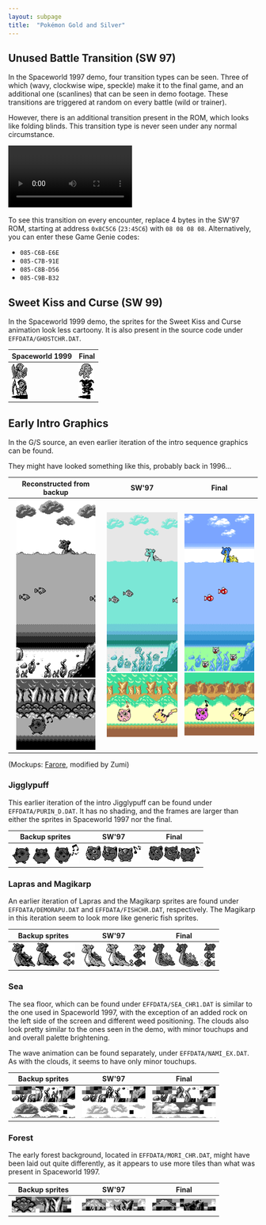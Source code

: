 ```yaml
---
layout: subpage
title:  "Pokémon Gold and Silver"
---
```


## Unused Battle Transition (SW 97)

In the Spaceworld 1997 demo, four transition types can be seen. Three of which (wavy, clockwise wipe, speckle) make it to the final game, and an additional one (scanlines) that can be seen in demo footage. These transitions are triggered at random on every battle (wild or trainer).

However, there is an additional transition present in the ROM, which looks like folding blinds. This transition type is never seen under any normal circumstance.

<video controls width="250">
	<source src="img/sw97_transition.webm" type="video/webm">
</video>

To see this transition on every encounter, replace 4 bytes in the SW'97 ROM, starting at address `0x8C5C6` (`23:45C6`) with `08 08 08 08`. Alternatively, you can enter these Game Genie codes:

* `085-C6B-E6E`
* `085-C7B-91E`
* `085-C8B-D56`
* `085-C9B-B32`

## Sweet Kiss and Curse (SW 99)

In the Spaceworld 1999 demo, the sprites for the Sweet Kiss and Curse
animation look less cartoony. It is also present in the source code under `EFFDATA/GHOSTCHR.DAT`.

| Spaceworld 1999                    | Final                                             |
| ---------------------------------- | ------------------------------------------------- |
| ![Early Sprites](img/GHOSTCHR.png) | ![Final Sprites](img/angels.png)                  |

## Early Intro Graphics

In the G/S source, an even earlier iteration of the intro sequence graphics can be found.

They might have looked something like this, probably back in 1996...

| Reconstructed from backup | SW'97 | Final |
| :-:  | :-: | :-: |
| ![Backup sprites](img/gs96_intro1.png)<br>![Backup sprites](img/gs96_intro2.png) | ![SW97 sprites](img/gs97_intro1.png)<br>![SW97 sprites](img/gs97_intro2.png) | ![Final sprites](img/gs99_intro1.png)<br>![Final sprites](img/gs99_intro2.png) |

<span class="source">(Mockups: <a href="https://twitter.com/KmiE_821/">Farore</a>, modified by Zumi)</span>
### Jigglypuff

This earlier iteration of the intro Jigglypuff can be found under `EFFDATA/PURIN_D.DAT`. It has no shading, and the frames are larger than either the sprites in Spaceworld 1997 nor the final.

| Backup sprites | SW'97 | Final |
| :-:  | :-: | :-: |
| ![Backup sprites](img/gs96_jigglypuff.png) | ![SW97 sprites](img/gs97_jigglypuff.png) | ![Final sprites](img/gs99_jigglypuff.png) |

### Lapras and Magikarp

An earlier iteration of Lapras and the Magikarp sprites are found under `EFFDATA/DEMORAPU.DAT` and `EFFDATA/FISHCHR.DAT`, respectively. The Magikarp in this iteration seem to look more like generic fish sprites.

| Backup sprites | SW'97 | Final |
| :-:  | :-: | :-: |
| ![Backup sprites](img/gs96_lapras.png) | ![SW97 sprites](img/gs97_lapras.png) | ![Final sprites](img/gs99_lapras.png) |

### Sea

The sea floor, which can be found under `EFFDATA/SEA_CHR1.DAT` is similar to the one used in Spaceworld 1997, with the exception of an added rock on the left side of the screen and different weed positioning. The clouds also look pretty similar to the ones seen in the demo, with minor touchups and and overall palette brightening.

The wave animation can be found separately, under `EFFDATA/NAMI_EX.DAT`. As with the clouds, it seems to have only minor touchups.

| Backup sprites | SW'97 | Final |
| :-:  | :-: | :-: |
| ![Backup sprites](img/gs96_sea.png) | ![SW97 sprites](img/gs97_sea.png) | ![Final sprites](img/gs99_sea.png) |

### Forest

The early forest background, located in `EFFDATA/MORI_CHR.DAT`, might have been laid out quite differently, as it appears to use more tiles than what was present in Spaceworld 1997.

| Backup sprites | SW'97 | Final |
| :-:  | :-: | :-: |
| ![Backup sprites](img/gs96_forest.png) | ![SW97 sprites](img/gs97_forest.png) | ![Final sprites](img/gs99_forest.png) |

